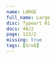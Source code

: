 ```yaml
---
name: LARGE
full_name: Large
disc: Typeart 01
docs: 40/2
page: 123/2
missing: true
tags: [Groß]
---
```

